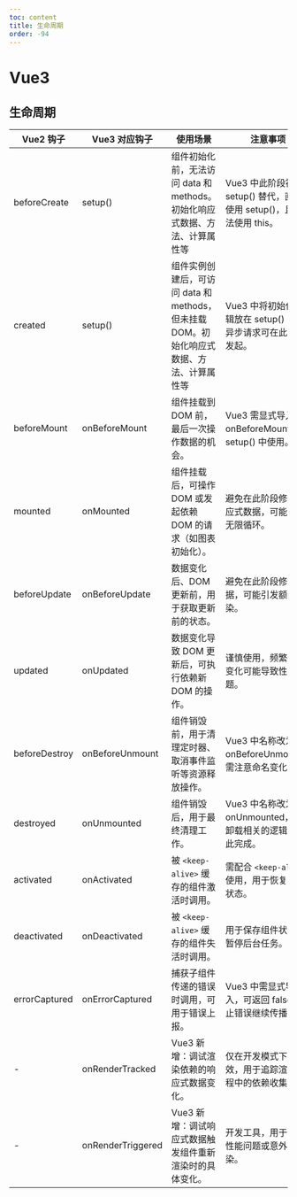 ```yaml
---
toc: content
title: 生命周期
order: -94
---
```


# Vue3

## 生命周期

<ImagePreview src="/images/vue2/image1.png"></ImagePreview>

| Vue2 钩子     | Vue3 对应钩子     | 使用场景                                                                                 | 注意事项                                                          |
| ------------- | ----------------- | ---------------------------------------------------------------------------------------- | ----------------------------------------------------------------- |
| beforeCreate  | setup()           | 组件初始化前，无法访问 data 和 methods。初始化响应式数据、方法、计算属性等               | Vue3 中此阶段被 setup() 替代，直接使用 setup()，且无法使用 this。 |
| created       | setup()           | 组件实例创建后，可访问 data 和 methods，但未挂载 DOM。初始化响应式数据、方法、计算属性等 | Vue3 中将初始化逻辑放在 setup() 中，异步请求可在此阶段发起。      |
| beforeMount   | onBeforeMount     | 组件挂载到 DOM 前，最后一次操作数据的机会。                                              | Vue3 需显式导入 onBeforeMount 并在 setup() 中使用。               |
| mounted       | onMounted         | 组件挂载后，可操作 DOM 或发起依赖 DOM 的请求（如图表初始化）。                           | 避免在此阶段修改响应式数据，可能导致无限循环。                    |
| beforeUpdate  | onBeforeUpdate    | 数据变化后、DOM 更新前，用于获取更新前的状态。                                           | 避免在此阶段修改数据，可能引发额外渲染。                          |
| updated       | onUpdated         | 数据变化导致 DOM 更新后，可执行依赖新 DOM 的操作。                                       | 谨慎使用，频繁数据变化可能导致性能问题。                          |
| beforeDestroy | onBeforeUnmount   | 组件销毁前，用于清理定时器、取消事件监听等资源释放操作。                                 | Vue3 中名称改为 onBeforeUnmount，需注意命名变化。                 |
| destroyed     | onUnmounted       | 组件销毁后，用于最终清理工作。                                                           | Vue3 中名称改为 onUnmounted，与卸载相关的逻辑应在此完成。         |
| activated     | onActivated       | 被 `<keep-alive>` 缓存的组件激活时调用。                                                 | 需配合 `<keep-alive>` 使用，用于恢复组件状态。                    |
| deactivated   | onDeactivated     | 被 `<keep-alive>` 缓存的组件失活时调用。                                                 | 用于保存组件状态或暂停后台任务。                                  |
| errorCaptured | onErrorCaptured   | 捕获子组件传递的错误时调用，可用于错误上报。                                             | Vue3 中需显式导入，可返回 false 阻止错误继续传播。                |
| -             | onRenderTracked   | Vue3 新增：调试渲染依赖的响应式数据变化。                                                | 仅在开发模式下有效，用于追踪渲染过程中的依赖收集。                |
| -             | onRenderTriggered | Vue3 新增：调试响应式数据触发组件重新渲染时的具体变化。                                  | 开发工具，用于定位性能问题或意外渲染。                            |

<BackTop></BackTop>